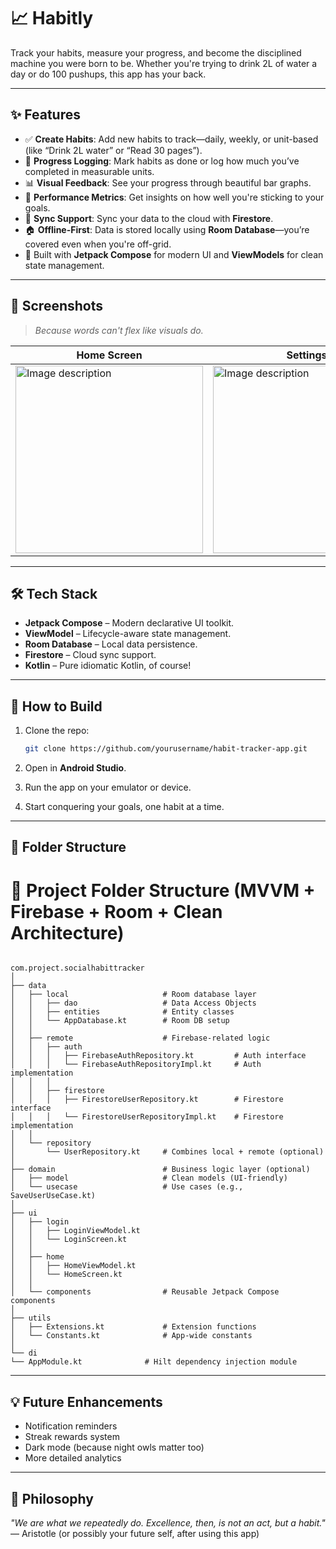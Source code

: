# 📈 Habitly

Track your habits, measure your progress, and become the disciplined machine you were born to be. Whether you're trying to drink 2L of water a day or do 100 pushups, this app has your back.

---

## ✨ Features

* ✅ **Create Habits**: Add new habits to track—daily, weekly, or unit-based (like “Drink 2L water” or “Read 30 pages”).
* 📅 **Progress Logging**: Mark habits as done or log how much you’ve completed in measurable units.
* 📊 **Visual Feedback**: See your progress through beautiful bar graphs.
* 🧠 **Performance Metrics**: Get insights on how well you're sticking to your goals.
* 🔄 **Sync Support**: Sync your data to the cloud with **Firestore**.
* 🏠 **Offline-First**: Data is stored locally using **Room Database**—you’re covered even when you're off-grid.
* 🧱 Built with **Jetpack Compose** for modern UI and **ViewModels** for clean state management.

---

## 📸 Screenshots

> *Because words can't flex like visuals do.*

| Home Screen                          | Settings                             | Graph & Metrics                        |
| ------------------------------------ | ---------------------------------------- | -------------------------------------- |
| <img src="https://github.com/user-attachments/assets/c8289eab-88f1-472a-ba08-efd82d098529" alt="Image description" width="300"/> | <img src="https://github.com/user-attachments/assets/be78f3a9-6f94-48ba-89a3-5dbe909b16ce" alt="Image description" width="300"/> | <img src="https://github.com/user-attachments/assets/134950a7-9819-4b41-aca1-0bd20ac97b99" alt="Image description" width="300"/> |

---

## 🛠️ Tech Stack

* **Jetpack Compose** – Modern declarative UI toolkit.
* **ViewModel** – Lifecycle-aware state management.
* **Room Database** – Local data persistence.
* **Firestore** – Cloud sync support.
* **Kotlin** – Pure idiomatic Kotlin, of course!

---

## 🚀 How to Build

1. Clone the repo:

   ```bash
   git clone https://github.com/yourusername/habit-tracker-app.git
   ```
2. Open in **Android Studio**.
3. Run the app on your emulator or device.
4. Start conquering your goals, one habit at a time.

---

## 📁 Folder Structure

# 📁 Project Folder Structure (MVVM + Firebase + Room + Clean Architecture)

```plaintext

com.project.socialhabittracker
│
├── data
│   ├── local                     # Room database layer
│   │   ├── dao                   # Data Access Objects
│   │   ├── entities              # Entity classes
│   │   └── AppDatabase.kt        # Room DB setup
│   │
│   ├── remote                    # Firebase-related logic
│   │   ├── auth
│   │   │   ├── FirebaseAuthRepository.kt         # Auth interface
│   │   │   └── FirebaseAuthRepositoryImpl.kt     # Auth implementation
│   │   │
│   │   ├── firestore
│   │   │   ├── FirestoreUserRepository.kt        # Firestore interface
│   │   │   └── FirestoreUserRepositoryImpl.kt    # Firestore implementation
│   │
│   └── repository
│       └── UserRepository.kt     # Combines local + remote (optional)
│
├── domain                        # Business logic layer (optional)
│   ├── model                     # Clean models (UI-friendly)
│   └── usecase                   # Use cases (e.g., SaveUserUseCase.kt)
│
├── ui
│   ├── login
│   │   ├── LoginViewModel.kt
│   │   └── LoginScreen.kt
│   │
│   ├── home
│   │   ├── HomeViewModel.kt
│   │   └── HomeScreen.kt
│   │
│   └── components                # Reusable Jetpack Compose components
│
├── utils
│   ├── Extensions.kt             # Extension functions
│   └── Constants.kt              # App-wide constants
│
└── di
└── AppModule.kt              # Hilt dependency injection module

```

---

## 💡 Future Enhancements

* Notification reminders
* Streak rewards system
* Dark mode (because night owls matter too)
* More detailed analytics

---

## 🧠 Philosophy

*"We are what we repeatedly do. Excellence, then, is not an act, but a habit."*
— Aristotle (or possibly your future self, after using this app)
